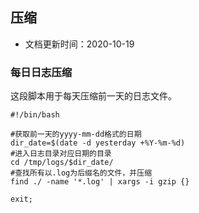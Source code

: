 ## 压缩

- 文档更新时间：2020-10-19

### 每日日志压缩

这段脚本用于每天压缩前一天的日志文件。

```shell
#!/bin/bash

#获取前一天的yyyy-mm-dd格式的日期
dir_date=$(date -d yesterday +%Y-%m-%d)
#进入日志目录对应日期的目录
cd /tmp/logs/$dir_date/
#查找所有以.log为后缀名的文件，并压缩
find ./ -name '*.log' | xargs -i gzip {}

exit;
```
